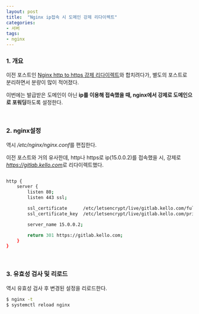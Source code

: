 ```yaml
---
layout: post
title:  "Nginx ip접속 시 도메인 강제 리다이렉트"
categories:
- 서버
tags:
- nginx
---
```


### 1. 개요
이전 포스트인 [Nginx http to https 강제 리다이렉트](https://hyooi.github.io/%EC%84%9C%EB%B2%84/2021/12/01/nginx-http-to-https.html)와 합치려다가,
별도의 포스트로 분리하면서 분량이 많이 적어졌다.

이번에는 발급받은 도메인이 아닌 **ip를 이용해 접속했을 때, nginx에서 강제로 도메인으로 포워딩**하도록 설정한다.

<br/>

### 2. nginx설정
역시 <var>/etc/nginx/nginx.conf</var>를 편집한다.

이전 포스트와 거의 유사한데, http나 https로 ip(15.0.0.2)를 접속했을 시,
강제로 <var>https://gitlab.kello.com</var>로 리다이렉트했다.

```bash

http {
    server {
        listen 80;
        listen 443 ssl;

        ssl_certificate      /etc/letsencrypt/live/gitlab.kello.com/fullchain.pem;
        ssl_certificate_key  /etc/letsencrypt/live/gitlab.kello.com/privkey.pem;

        server_name 15.0.0.2;

        return 301 https://gitlab.kello.com;
    }
}
```

<br/>

### 3. 유효성 검사 및 리로드
역시 유효성 검사 후 변경된 설정을 리로드한다.

```bash
$ nginx -t
$ systemctl reload nginx
```
